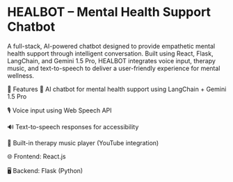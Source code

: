 
# HEALBOT – Mental Health Support Chatbot
A full-stack, AI-powered chatbot designed to provide empathetic mental health support through intelligent conversation. Built using React, Flask, LangChain, and Gemini 1.5 Pro, HEALBOT integrates voice input, therapy music, and text-to-speech to deliver a user-friendly experience for mental wellness.

🚀 Features
💬 AI chatbot for mental health support using LangChain + Gemini 1.5 Pro

🎙️ Voice input using Web Speech API

🔊 Text-to-speech responses for accessibility

🎵 Built-in therapy music player (YouTube integration)

🌐 Frontend: React.js

🖥️ Backend: Flask (Python)


